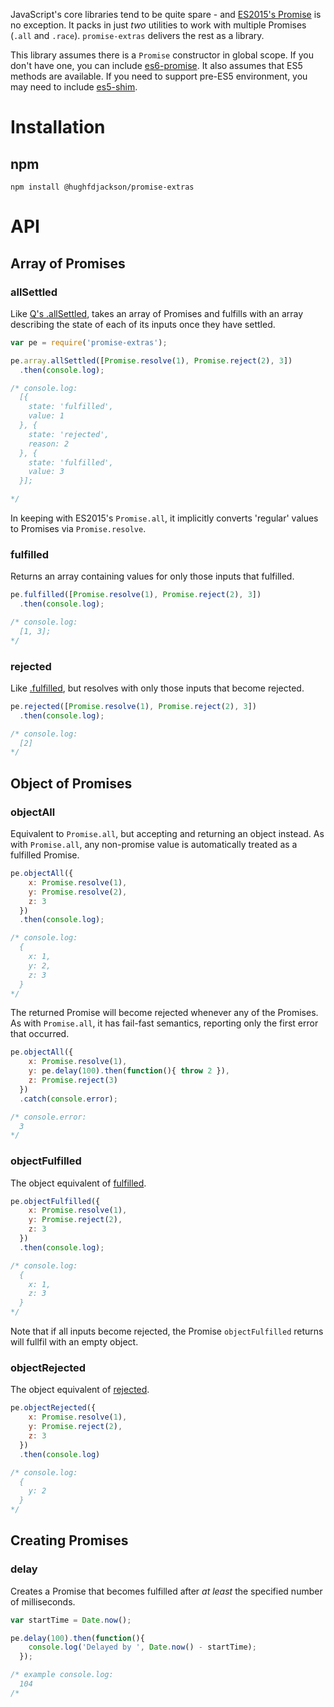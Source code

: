 
JavaScript's core libraries tend to be quite spare - and [ES2015's Promise](http://www.ecma-international.org/ecma-262/6.0/#sec-promise-objects) is no exception.  It packs in just *two* utilities to work with multiple Promises (`.all` and `.race`).  `promise-extras` delivers the rest as a library.

This library assumes there is a `Promise` constructor in global scope.  If you don't have one, you can include [es6-promise](https://github.com/jakearchibald/es6-promise).  It also assumes that ES5 methods are available.  If you need to support pre-ES5 environment, you may need to include [es5-shim](https://github.com/es-shims/es5-shim).

# Installation

## npm

```
npm install @hughfdjackson/promise-extras
```

# API

## Array of Promises

### allSettled

Like [Q's .allSettled](https://github.com/kriskowal/q/wiki/API-Reference#promiseallsettled), takes an array of Promises and fulfills with an array describing the state of each of its inputs once they have settled.

```javascript
var pe = require('promise-extras');

pe.array.allSettled([Promise.resolve(1), Promise.reject(2), 3])
  .then(console.log);

/* console.log:
  [{
    state: 'fulfilled',
    value: 1
  }, {
    state: 'rejected',
    reason: 2
  }, {
    state: 'fulfilled',
    value: 3
  }];

*/
```

In keeping with ES2015's `Promise.all`, it implicitly converts 'regular' values to Promises via `Promise.resolve`.

### fulfilled

Returns an array containing values for only those inputs that fulfilled.

```javascript
pe.fulfilled([Promise.resolve(1), Promise.reject(2), 3])
  .then(console.log);

/* console.log:
  [1, 3];
*/
```

### rejected

Like [.fulfilled](#fulfilled), but resolves with only those inputs that become rejected.

```javascript
pe.rejected([Promise.resolve(1), Promise.reject(2), 3])
  .then(console.log);

/* console.log:
  [2]
*/
```


## Object of Promises

### objectAll

Equivalent to `Promise.all`, but accepting and returning an object instead.  As with `Promise.all`, any non-promise value is automatically treated as a fulfilled Promise.

```javascript
pe.objectAll({
    x: Promise.resolve(1),
    y: Promise.resolve(2),
    z: 3
  })
  .then(console.log);

/* console.log:
  {
    x: 1,
    y: 2,
    z: 3
  }
*/
```

The returned Promise will become rejected whenever any of the Promises.  As with `Promise.all`, it has fail-fast semantics, reporting only the first error that occurred.  

```javascript
pe.objectAll({
    x: Promise.resolve(1),
    y: pe.delay(100).then(function(){ throw 2 }),
    z: Promise.reject(3)
  })
  .catch(console.error);

/* console.error:
  3
*/
```

### objectFulfilled

The object equivalent of [fulfilled](#fulfilled).

```javascript
pe.objectFulfilled({
    x: Promise.resolve(1),
    y: Promise.reject(2),
    z: 3
  })
  .then(console.log);

/* console.log:
  {
    x: 1,
    z: 3
  }
*/
```

Note that if all inputs become rejected, the Promise `objectFulfilled` returns will fullfil with an empty object.

### objectRejected

The object equivalent of [rejected](#rejected).

```javascript
pe.objectRejected({
    x: Promise.resolve(1),
    y: Promise.reject(2),
    z: 3
  })
  .then(console.log)

/* console.log:
  {
    y: 2
  }
*/
```

## Creating Promises

### delay

Creates a Promise that becomes fulfilled after *at least* the specified number of milliseconds.

```javascript
var startTime = Date.now();

pe.delay(100).then(function(){
    console.log('Delayed by ', Date.now() - startTime);
  });

/* example console.log:
  104
/*
```

